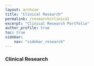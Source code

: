 ```yaml
---
layout: archive
title: "Clinical Research"
permalink: /research/clinical
excerpt: "Clinical Research Portfolio"
author_profile: true
toc: true
sidebar:
    nav: "sidebar_research"
---
```



### Clinical Research